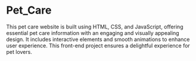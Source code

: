# Pet_Care
This pet care website is built using HTML, CSS, and JavaScript, offering essential pet care information with an engaging and visually appealing design. It includes interactive elements and smooth animations to enhance user experience. This front-end project ensures a delightful experience for pet lovers.
